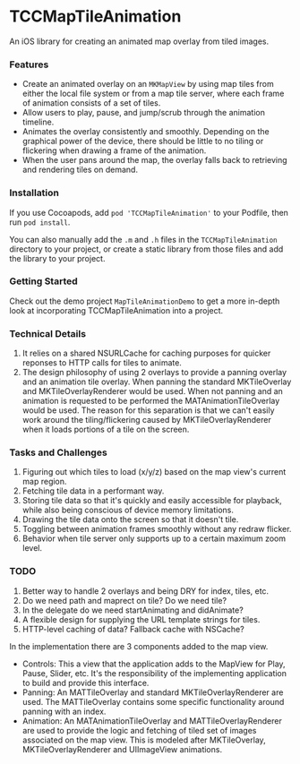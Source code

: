 TCCMapTileAnimation
=======================

An iOS library for creating an animated map overlay from tiled images.

### Features ###
* Create an animated overlay on an `MKMapView` by using map tiles from either the local file system or from a map tile server, where each frame of animation consists of a set of tiles.
* Allow users to play, pause, and jump/scrub through the animation timeline.
* Animates the overlay consistently and smoothly. Depending on the graphical power of the device, there should be little to no tiling or flickering when drawing a frame of the animation.
* When the user pans around the map, the overlay falls back to retrieving and rendering tiles on demand.

### Installation ###
If you use Cocoapods, add `pod 'TCCMapTileAnimation'` to your Podfile, then run `pod install`.

You can also manually add the `.m` and `.h` files in the `TCCMapTileAnimation` directory to your project, or create a static library from those files and add the library to your project.

### Getting Started ###


Check out the demo project `MapTileAnimationDemo` to get a more in-depth look at incorporating TCCMapTileAnimation into a project.

### Technical Details ###
1. It relies on a shared NSURLCache for caching purposes for quicker reponses to HTTP calls for tiles to animate.
2. The design philosophy of using 2 overlays to provide a panning overlay and an animation tile overlay. When panning
   the standard MKTileOverlay and MKTileOverlayRenderer would be used. When not panning and an animation is requested 
   to be performed the MATAnimationTileOverlay would be used. The reason for this separation is that we can't easily
   work around the tiling/flickering caused by MKTileOverlayRenderer when it loads portions of a tile on the screen.


### Tasks and Challenges ###
1. Figuring out which tiles to load (x/y/z) based on the map view's current map region.
2. Fetching tile data in a performant way.
3. Storing tile data so that it's quickly and easily accessible for playback, while also being conscious of device
   memory limitations.
4. Drawing the tile data onto the screen so that it doesn't tile.
5. Toggling between animation frames smoothly without any redraw flicker.
6. Behavior when tile server only supports up to a certain maximum zoom level.

### TODO ###
1. Better way to handle 2 overlays and being DRY for index, tiles, etc.
2. Do we need path and maprect on tile? Do we need tile?
3. In the delegate do we need startAnimating and didAnimate?
4. A flexible design for supplying the URL template strings for tiles.
5. HTTP-level caching of data? Fallback cache with NSCache?

In the implementation there are 3 components added to the map view.

- Controls: This a view that the application adds to the MapView for Play, Pause, Slider, etc. It's the responsibility of the implementing application to build and provide this interface.
- Panning: An MATTileOverlay and standard MKTileOverlayRenderer are used. The MATTileOverlay contains some specific functionality around panning with an index.
- Animation: An MATAnimationTileOverlay and MATTileOverlayRenderer are used to provide the logic and fetching of tiled set of images associated on the map view. This is modeled after MKTileOverlay, MKTileOverlayRenderer and UIImageView animations.
